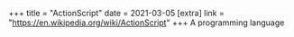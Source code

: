 +++
title = "ActionScript"
date = 2021-03-05
[extra]
link = "https://en.wikipedia.org/wiki/ActionScript"
+++
A programming language


